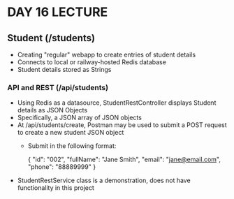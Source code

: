 # DAY 16 LECTURE

## Student (/students)
- Creating "regular" webapp to create entries of student details
- Connects to local or railway-hosted Redis database
- Student details stored as Strings

### API and REST (/api/students)
- Using Redis as a datasource, StudentRestController displays Student details as JSON Objects
- Specifically, a JSON array of JSON objects
- At /api/students/create, Postman may be used to submit a POST request to create a new student JSON object
    - Submit in the following format:
      
        {
            "id": "002",
            "fullName": "Jane Smith",
            "email": "jane@email.com",
            "phone": "88889999"
        }
- StudentRestService class is a demonstration, does not have functionality in this project
